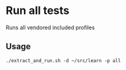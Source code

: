 # Run all tests 

Runs all vendored included profiles

## Usage

```shell
./extract_and_run.sh -d ~/src/learn -p all
```
